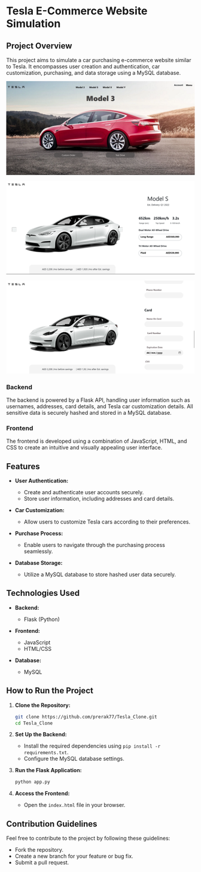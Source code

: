 # Tesla E-Commerce Website Simulation

## Project Overview

This project aims to simulate a car purchasing e-commerce website similar to Tesla. It encompasses user creation and authentication, car customization, purchasing, and data storage using a MySQL database.

![Alt text](image.png)

![Alt text](image-1.png)

![Alt text](image-2.png)

### Backend

The backend is powered by a Flask API, handling user information such as usernames, addresses, card details, and Tesla car customization details. All sensitive data is securely hashed and stored in a MySQL database.

### Frontend

The frontend is developed using a combination of JavaScript, HTML, and CSS to create an intuitive and visually appealing user interface.

## Features

- **User Authentication:**

  - Create and authenticate user accounts securely.
  - Store user information, including addresses and card details.

- **Car Customization:**
  - Allow users to customize Tesla cars according to their preferences.
- **Purchase Process:**

  - Enable users to navigate through the purchasing process seamlessly.

- **Database Storage:**
  - Utilize a MySQL database to store hashed user data securely.

## Technologies Used

- **Backend:**

  - Flask (Python)

- **Frontend:**

  - JavaScript
  - HTML/CSS

- **Database:**
  - MySQL

## How to Run the Project

1. **Clone the Repository:**

   ```bash
   git clone https://github.com/prerak77/Tesla_Clone.git
   cd Tesla_Clone
   ```

2. **Set Up the Backend:**

   - Install the required dependencies using `pip install -r requirements.txt`.
   - Configure the MySQL database settings.

3. **Run the Flask Application:**

   ```bash
   python app.py
   ```

4. **Access the Frontend:**
   - Open the `index.html` file in your browser.

## Contribution Guidelines

Feel free to contribute to the project by following these guidelines:

- Fork the repository.
- Create a new branch for your feature or bug fix.
- Submit a pull request.
